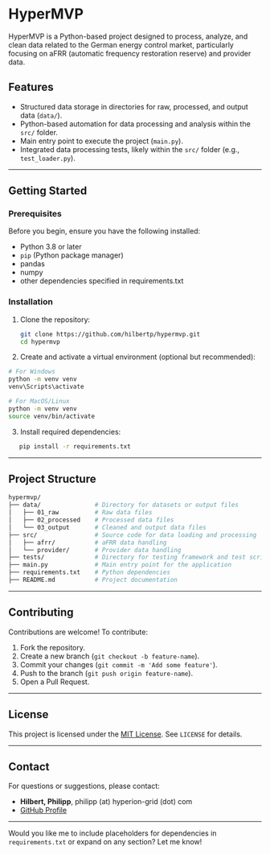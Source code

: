 
# **HyperMVP**
HyperMVP is a Python-based project designed to process, analyze, and clean data related to the German energy control market, particularly focusing on aFRR (automatic frequency restoration reserve) and provider data.

## **Features**
- Structured data storage in directories for raw, processed, and output data (`data/`).
- Python-based automation for data processing and analysis within the `src/` folder.
- Main entry point to execute the project (`main.py`).
- Integrated data processing tests, likely within the `src/` folder (e.g., `test_loader.py`).

---

## **Getting Started**

### **Prerequisites**
Before you begin, ensure you have the following installed:
- Python 3.8 or later
- `pip` (Python package manager)
- pandas
- numpy
- other dependencies specified in requirements.txt


### **Installation**
1. Clone the repository:
   ```bash
   git clone https://github.com/hilbertp/hypermvp.git
   cd hypermvp
   ```
2. Create and activate a virtual environment (optional but recommended):
 ```bash
 # For Windows
 python -m venv venv
 venv\Scripts\activate
```

```bash
# For MacOS/Linux
python -m venv venv
source venv/bin/activate
```
3. Install required dependencies:
```bash
   pip install -r requirements.txt
```

---


## **Project Structure**
```bash 
hypermvp/
├── data/               # Directory for datasets or output files
│   ├── 01_raw          # Raw data files
│   ├── 02_processed    # Processed data files
│   └── 03_output       # Cleaned and output data files
├── src/                # Source code for data loading and processing
│   ├── afrr/           # aFRR data handling
│   └── provider/       # Provider data handling
├── tests/              # Directory for testing framework and test scripts
├── main.py             # Main entry point for the application
├── requirements.txt    # Python dependencies
├── README.md           # Project documentation

```

---

## **Contributing**
Contributions are welcome! To contribute:
1. Fork the repository.
2. Create a new branch (`git checkout -b feature-name`).
3. Commit your changes (`git commit -m 'Add some feature'`).
4. Push to the branch (`git push origin feature-name`).
5. Open a Pull Request.

---

## **License**
This project is licensed under the [MIT License](LICENSE). See `LICENSE` for details.

---

## **Contact**
For questions or suggestions, please contact:  
- **Hilbert, Philipp**, philipp (at) hyperion-grid (dot) com  
- [GitHub Profile](https://github.com/hilbertp)

---

Would you like me to include placeholders for dependencies in `requirements.txt` or expand on any section? Let me know!
